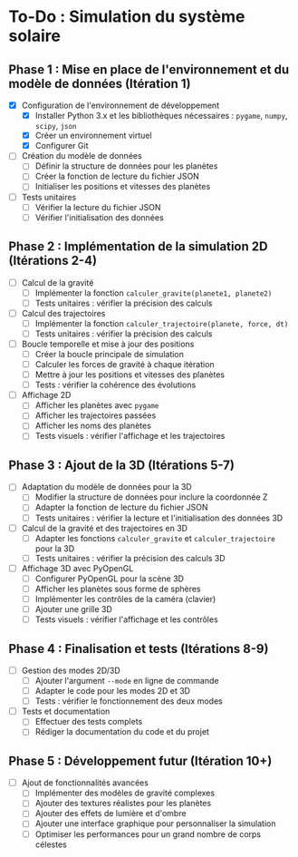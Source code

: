 # To-Do : Simulation du système solaire

## Phase 1 : Mise en place de l'environnement et du modèle de données (Itération 1)

* [x] Configuration de l'environnement de développement
    * [x] Installer Python 3.x et les bibliothèques nécessaires : `pygame`, `numpy`, `scipy`, `json`
    * [x] Créer un environnement virtuel
    * [x] Configurer Git
* [ ] Création du modèle de données
    * [ ] Définir la structure de données pour les planètes
    * [ ] Créer la fonction de lecture du fichier JSON
    * [ ] Initialiser les positions et vitesses des planètes
* [ ] Tests unitaires
    * [ ] Vérifier la lecture du fichier JSON
    * [ ] Vérifier l'initialisation des données

## Phase 2 : Implémentation de la simulation 2D (Itérations 2-4)

* [ ] Calcul de la gravité
    * [ ] Implémenter la fonction `calculer_gravite(planete1, planete2)`
    * [ ] Tests unitaires : vérifier la précision des calculs
* [ ] Calcul des trajectoires
    * [ ] Implémenter la fonction `calculer_trajectoire(planete, force, dt)`
    * [ ] Tests unitaires : vérifier la précision des calculs
* [ ] Boucle temporelle et mise à jour des positions
    * [ ] Créer la boucle principale de simulation
    * [ ] Calculer les forces de gravité à chaque itération
    * [ ] Mettre à jour les positions et vitesses des planètes
    * [ ] Tests : vérifier la cohérence des évolutions
* [ ] Affichage 2D
    * [ ] Afficher les planètes avec `pygame`
    * [ ] Afficher les trajectoires passées
    * [ ] Afficher les noms des planètes
    * [ ] Tests visuels : vérifier l'affichage et les trajectoires

## Phase 3 : Ajout de la 3D (Itérations 5-7)

* [ ] Adaptation du modèle de données pour la 3D
    * [ ] Modifier la structure de données pour inclure la coordonnée Z
    * [ ] Adapter la fonction de lecture du fichier JSON
    * [ ] Tests unitaires : vérifier la lecture et l'initialisation des données 3D
* [ ] Calcul de la gravité et des trajectoires en 3D
    * [ ] Adapter les fonctions `calculer_gravite` et `calculer_trajectoire` pour la 3D
    * [ ] Tests unitaires : vérifier la précision des calculs 3D
* [ ] Affichage 3D avec PyOpenGL
    * [ ] Configurer PyOpenGL pour la scène 3D
    * [ ] Afficher les planètes sous forme de sphères
    * [ ] Implémenter les contrôles de la caméra (clavier)
    * [ ] Ajouter une grille 3D
    * [ ] Tests visuels : vérifier l'affichage et les contrôles

## Phase 4 : Finalisation et tests (Itérations 8-9)

* [ ] Gestion des modes 2D/3D
    * [ ] Ajouter l'argument `--mode` en ligne de commande
    * [ ] Adapter le code pour les modes 2D et 3D
    * [ ] Tests : vérifier le fonctionnement des deux modes
* [ ] Tests et documentation
    * [ ] Effectuer des tests complets
    * [ ] Rédiger la documentation du code et du projet

## Phase 5 : Développement futur (Itération 10+)

* [ ] Ajout de fonctionnalités avancées
    * [ ] Implémenter des modèles de gravité complexes
    * [ ] Ajouter des textures réalistes pour les planètes
    * [ ] Ajouter des effets de lumière et d'ombre
    * [ ] Ajouter une interface graphique pour personnaliser la simulation
    * [ ] Optimiser les performances pour un grand nombre de corps célestes